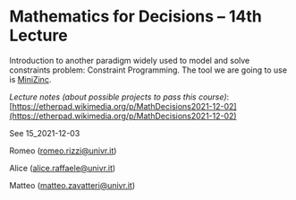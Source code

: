 # Mathematics for Decisions – 14th Lecture

Introduction to another paradigm widely used to model and solve constraints problem: Constraint Programming.
The tool we are going to use is [MiniZinc](https://www.minizinc.org/).

*Lecture notes (about possible projects to pass this course)*: [https://etherpad.wikimedia.org/p/MathDecisions2021-12-02](https://etherpad.wikimedia.org/p/MathDecisions2021-12-02)

See 15_2021-12-03

Romeo (romeo.rizzi@univr.it)

Alice (alice.raffaele@univr.it)

Matteo (matteo.zavatteri@univr.it)
